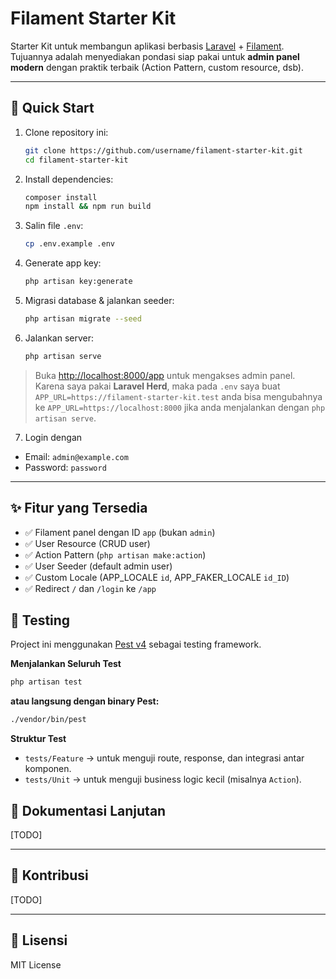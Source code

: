 # Filament Starter Kit

Starter Kit untuk membangun aplikasi berbasis [Laravel](https://laravel.com/) + [Filament](https://filamentphp.com/).  
Tujuannya adalah menyediakan pondasi siap pakai untuk **admin panel modern** dengan praktik terbaik (Action Pattern, custom resource, dsb).

---

## 🚀 Quick Start

1. Clone repository ini:

    ```bash
    git clone https://github.com/username/filament-starter-kit.git
    cd filament-starter-kit
    ```

2. Install dependencies:

    ```bash
    composer install
    npm install && npm run build
    ```

3. Salin file `.env`:

    ```bash
    cp .env.example .env
    ```

4. Generate app key:

    ```bash
    php artisan key:generate
    ```

5. Migrasi database & jalankan seeder:

    ```bash
    php artisan migrate --seed
    ```

6. Jalankan server:

    ```bash
    php artisan serve
    ```

> Buka [http://localhost:8000/app](http://localhost:8000/app) untuk mengakses admin panel.  
> Karena saya pakai **Laravel Herd**, maka pada `.env` saya buat `APP_URL=https://filament-starter-kit.test` anda bisa mengubahnya ke `APP_URL=https://localhost:8000` jika anda menjalankan dengan `php artisan serve`.

7. Login dengan

-   Email: `admin@example.com`
-   Password: `password`

---

## ✨ Fitur yang Tersedia

-   ✅ Filament panel dengan ID `app` (bukan `admin`)
-   ✅ User Resource (CRUD user)
-   ✅ Action Pattern (`php artisan make:action`)
-   ✅ User Seeder (default admin user)
-   ✅ Custom Locale (APP_LOCALE `id`, APP_FAKER_LOCALE `id_ID`)
-   ✅ Redirect `/` dan `/login` ke `/app`

## 🧪 Testing

Project ini menggunakan [Pest v4](https://pestphp.com/) sebagai testing framework.

**Menjalankan Seluruh Test**

```bash
php artisan test
```

**atau langsung dengan binary Pest:**

```bash
./vendor/bin/pest
```

**Struktur Test**

-   `tests/Feature` → untuk menguji route, response, dan integrasi antar komponen.
-   `tests/Unit` → untuk menguji business logic kecil (misalnya `Action`).

## 📖 Dokumentasi Lanjutan

[TODO]

---

## 🤝 Kontribusi

[TODO]

---

## 📜 Lisensi

MIT License
